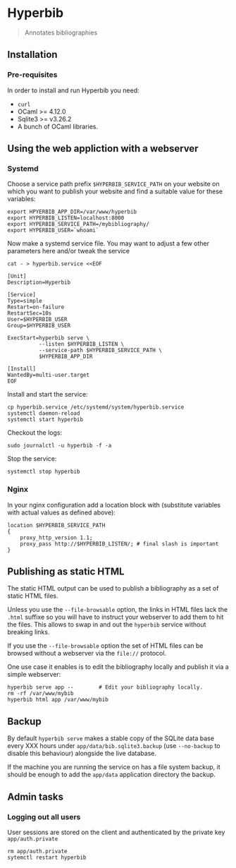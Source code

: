 Hyperbib
========

> Annotates bibliographies

## Installation

### Pre-requisites

In order to install and run Hyperbib you need: 

* `curl`
* OCaml >= 4.12.0 
* Sqlite3 >= v3.26.2
* A bunch of OCaml libraries.

## Using the web appliction with a webserver 

### Systemd 

Choose a service path prefix `$HYPERBIB_SERVICE_PATH` on your website on 
which you  want to publish your website and find a suitable value for
these variables:

```
export HPYERBIB_APP_DIR=/var/www/hyperbib
export HYPERBIB_LISTEN=localhost:8000
export HYPERBIB_SERVICE_PATH=/mybibliography/ 
export HYPERBIB_USER=`whoami`
```

Now make a systemd service file. You may want to adjust a few 
other parameters here and/or tweak the service 

```
cat - > hyperbib.service <<EOF

[Unit]
Description=Hyperbib

[Service]
Type=simple
Restart=on-failure
RestartSec=10s
User=$HYPERBIB_USER
Group=$HYPERBIB_USER

ExecStart=hyperbib serve \
          --listen $HYPERBIB_LISTEN \
          --service-path $HYPERBIB_SERVICE_PATH \
          $HYPERBIB_APP_DIR

[Install]
WantedBy=multi-user.target
EOF
```

Install and start the service: 

```
cp hyperbib.service /etc/systemd/system/hyperbib.service
systemctl daemon-reload
systemctl start hyperbib 
```

Checkout the logs: 

```
sudo journalctl -u hyperbib -f -a
```

Stop the service:

```
systemctl stop hyperbib
```

### Nginx

In your nginx configuration add a location block with (substitute variables 
with actual values as defined above):

```
location $HYPERBIB_SERVICE_PATH
{
    proxy_http_version 1.1;
    proxy_pass http://$HYPERBIB_LISTEN/; # final slash is important
}
```


## Publishing as static HTML

The static HTML output can be used to publish a bibliography as a set
of static HTML files. 

Unless you use the `--file-browsable` option, the links in HTML files
lack the `.html` suffixe so you will have to instruct your webserver
to add them to hit the files. This allows to swap in and out the
`hyperbib` service without breaking links.

If you use the `--file-browsable` option the set of HTML files can be
browsed without a webserver via the `file://` protocol.

One use case it enables is to edit the bibliography locally and
publish it via a simple webserver:

```
hyperbib serve app --        # Edit your bibliography locally.
rm -rf /var/www/mybib     
hyperbib html app /var/www/mybib 
```

## Backup

By default `hyperbib serve` makes a stable copy of the SQLite data
base every XXX hours under `app/data/bib.sqlite3.backup` (use
`--no-backup` to disable this behaviour) alongside the live 
database. 

If the machine you are running the service on has a file system
backup, it should be enough to add the `app/data` application
directory the backup.

## Admin tasks

### Logging out all users 

User sessions are stored on the client and authenticated 
by the private key `app/auth.private` 

```
rm app/auth.private
sytemctl restart hyperbib 
```




